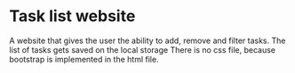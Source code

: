 # Task list website

A website that gives the user the ability to add, remove and filter tasks.
The list of tasks gets saved on the local storage
There is no css file, because bootstrap is implemented in the html file.